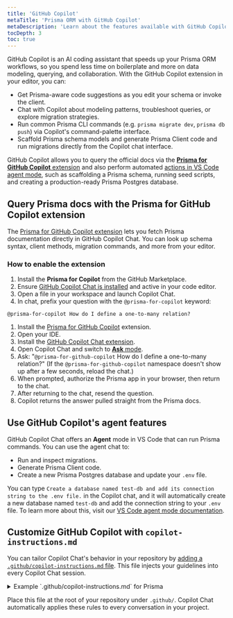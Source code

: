 ```yaml
---
title: 'GitHub Copilot'
metaTitle: 'Prisma ORM with GitHub Copilot'
metaDescription: 'Learn about the features available with GitHub Copilot and Prisma ORM, plus best practices and tips.'
tocDepth: 3
toc: true
---
```


GitHub Copilot is an AI coding assistant that speeds up your Prisma ORM workflows, so you spend less time on boilerplate and more on data modeling, querying, and collaboration. With the GitHub Copilot extension in your editor, you can:

- Get Prisma-aware code suggestions as you edit your schema or invoke the client.
- Chat with Copilot about modeling patterns, troubleshoot queries, or explore migration strategies.
- Run common Prisma CLI commands (e.g. `prisma migrate dev`, `prisma db push`) via Copilot's command-palette interface.
- Scaffold Prisma schema models and generate Prisma Client code and run migrations directly from the Copilot chat interface.

GitHub Copilot allows you to query the official docs via the [**Prisma for GitHub Copilot** extension](https://github.com/apps/prisma-for-github-copilot) and also perform automated [actions in VS Code agent mode](/postgres/integrations/vscode#agent-mode), such as scaffolding a Prisma schema, running seed scripts, and creating a production-ready Prisma Postgres database.

## Query Prisma docs with the Prisma for GitHub Copilot extension

The [Prisma for GitHub Copilot extension](https://github.com/apps/prisma-for-github-copilot) lets you fetch Prisma documentation directly in GitHub Copilot Chat. You can look up schema syntax, client methods, migration commands, and more from your editor.

### How to enable the extension

1. Install the **Prisma for Copilot** from the GitHub Marketplace.
2. Ensure [GitHub Copilot Chat is installed](https://docs.github.com/en/copilot/using-github-copilot/copilot-chat/asking-github-copilot-questions-in-your-ide) and active in your code editor.
3. Open a file in your workspace and launch Copilot Chat.
4. In chat, prefix your question with the `@prisma-for-copilot` keyword:

```
@prisma-for-copilot How do I define a one-to-many relation?
```

1. Install the [Prisma for GitHub Copilot](https://github.com/apps/prisma-for-github-copilot) extension.
2. Open your IDE.
3. Install the [GitHub Copilot Chat extension](https://docs.github.com/en/copilot/managing-copilot/configure-personal-settings/installing-the-github-copilot-extension-in-your-environment).
4. Open Copilot Chat and switch to [**Ask** mode](https://code.visualstudio.com/docs/copilot/chat/chat-ask-mode).
5. Ask: "`@prisma-for-github-copilot` How do I define a one-to-many relation?" (If the `@prisma-for-github-copilot` namespace doesn't show up after a few seconds, reload the chat.)
6. When prompted, authorize the Prisma app in your browser, then return to the chat.
7. After returning to the chat, resend the question.
8. Copilot returns the answer pulled straight from the Prisma docs.

## Use GitHub Copilot's agent features

GitHub Copilot Chat offers an **Agent** mode in VS Code that can run Prisma commands. You can use the agent chat to:

- Run and inspect migrations.
- Generate Prisma Client code.
- Create a new Prisma Postgres database and update your `.env` file.

You can type `Create a database named test-db and add its connection string to the .env file.` in the Copilot chat, and it will automatically create a new database named `test-db` and add the connection string to your `.env` file. To learn more about this, visit our [VS Code agent mode documentation](/postgres/integrations/vscode#agent-mode).

## Customize GitHub Copilot with `copilot-instructions.md`

You can tailor Copilot Chat's behavior in your repository by [adding a `.github/copilot-instructions.md` file](https://docs.github.com/en/copilot/customizing-copilot/adding-repository-custom-instructions-for-github-copilot). This file injects your guidelines into every Copilot Chat session.

<details>
<summary>Example `.github/copilot-instructions.md` for Prisma</summary>

````text
# GitHub Copilot Instructions for Prisma Workspace

## General Guidelines

1. **Language**: English only.
2. **Types**: Declare explicit types; avoid `any`.
3. **Comments**: Use JSDoc for public methods and classes.
4. **Exports**: One export per file.
5. **Naming**:

   * **Classes/interfaces** → `PascalCase`
   * **Variables/functions** → `camelCase`
   * **Files/directories** → `kebab-case`
   * **Constants** → `UPPERCASE`
   * **Boolean flags** → verb-based (e.g., `isLoading`)

---

## Prisma-Specific Guidelines

### 1. Data Modeling

* **Domain-driven model names**: keep them singular (e.g. `User`, `OrderItem`).
* **Field naming**: use `camelCase` for fields (e.g. `createdAt`, `deletedAt`).
* **IDs & keys**:

  ```prisma
  model Post
  /```
* **Composite keys & uniques**:

  ```prisma
  @@id([userId, role])
  @@unique([email, tenantId])
  /```
* **Enums & constrained values**: leverage `enum` for fixed domains.
* **Soft deletes & audit**:

  ```prisma
  model Base
  /```

### 2. Indexing & Constraints

* **Single-column indexes** for frequent lookups:

  ```prisma
  @@index([email])
  /```
* **Compound indexes** for multi-field filters/sorts:

  ```prisma
  @@index([status, createdAt])
  /```
* **Full-text search** (Postgres-only):

  ```prisma
  @@index([title, content], type: Brin)  // or Gin for JSONB
  /```

### 3. Migrations

* **Descriptive names**: `npx prisma migrate dev --name add-order-totals`
* **Idempotent steps**: avoid imperative SQL in migrations.
* **Shadow database**: enable in CI to catch drift.
* **Never edit** migration SQL after it’s applied to any environment.

### 4. Client Instantiation & Connection Management

* **Singleton pattern**

  ```ts
  // prisma.ts
  import  from '@prisma/client';
  export const prisma = global.prisma || new PrismaClient();
  if (process.env.NODE_ENV !== 'production') global.prisma = prisma;
  /```

### 5. Transactions & Batch Operations

* **Multi-step atomicity**:

  ```ts
  const result = await prisma.$transaction([
    prisma.user.create( }),
    prisma.order.create( }),
  ]);
  /```
* **Interactive transactions** for long-running flows.
* **Bulk writes**: chunk large inserts/updates to avoid timeouts.

### 6. Precise Queries & Performance

* **Select only needed fields**:

  ```ts
  await prisma.user.findUnique(,
    select: ,
  });
  /```
* **Avoid N+1**: use `include` or batch `findMany` with `where:  }` or use database joins in prisma.
* Use **Cursor-based pagination**

### 7. Raw Queries & Client Extensions

* **Raw SQL** when necessary, safely:

  ```ts
  const users = await prisma.$queryRaw`SELECT * FROM "User" WHERE email = $`;
  /```
* **Sanitize inputs** with `Prisma.sql` for complex interpolations.
* **Client extensions**: use preview feature `clientExtensions` to add common helper methods.

### 8. Error Handling

* **Catch specific errors**:

  ```ts
  try  catch (e)
  }
  /```
* **Wrap in service-level errors** to add context before bubbling up.

### 9. Testing

* **In-memory DB** (SQLite) or **Testcontainers** for integration tests.
* **Mock Prisma Client** for pure unit tests via `jest.mock()` or similar.

### 10. Logging, Monitoring & Metrics

* **Enable query logging** in dev:

  ```ts
  new PrismaClient();
  /```
* **APM integration** (Datadog, Sentry) – capture latency, errors.
* **Client extensions** for metrics: create extensions that wrap calls to emit timing and telemetry instead of middleware.

### 11. Security & Best Practices

* **Never expose** raw Prisma client in HTTP controllers—wrap in a service layer.
* **Validate inputs** (e.g. with Zod) before any DB operation.
* **Least privilege** DB users: use separate roles for migrations vs. runtime.
* **Rotate credentials** and load from secure vault (AWS Secrets Manager, etc.).

### 12. Environment & Configuration

* **Centralize `DATABASE_URL`** and connection settings in `.env`.
* **Pin preview features** in `schema.prisma`:

  ```prisma
  generator client
  /```
* **Version pinning**: match CLI and client versions in `package.json`.

````

</details>

Place this file at the root of your repository under `.github/`. Copilot Chat automatically applies these rules to every conversation in your project.
